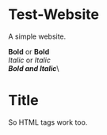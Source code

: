 # Test-Website
A simple website.

**Bold** or __Bold__\
*Italic* or _Italic_\
***Bold and Italic***\
<h1>Title</h1>
So HTML tags work too.
